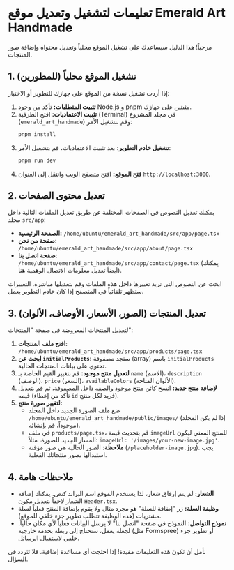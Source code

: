 # تعليمات لتشغيل وتعديل موقع Emerald Art Handmade

مرحباً! هذا الدليل سيساعدك على تشغيل الموقع محلياً وتعديل محتواه وإضافة صور المنتجات.

## 1. تشغيل الموقع محلياً (للمطورين)

إذا أردت تشغيل نسخة من الموقع على جهازك للتطوير أو الاختبار:

1.  **تثبيت المتطلبات:** تأكد من وجود Node.js و pnpm مثبتين على جهازك.
2.  **تثبيت الاعتماديات:** افتح الطرفية (Terminal) في مجلد المشروع (`emerald_art_handmade`) وقم بتشغيل الأمر:
    ```bash
    pnpm install
    ```
3.  **تشغيل خادم التطوير:** بعد تثبيت الاعتماديات، قم بتشغيل الأمر:
    ```bash
    pnpm run dev
    ```
4.  **فتح الموقع:** افتح متصفح الويب وانتقل إلى العنوان `http://localhost:3000`.

## 2. تعديل محتوى الصفحات

يمكنك تعديل النصوص في الصفحات المختلفة عن طريق تعديل الملفات التالية داخل مجلد `src/app`:

*   **الصفحة الرئيسية:** `/home/ubuntu/emerald_art_handmade/src/app/page.tsx`
*   **صفحة من نحن:** `/home/ubuntu/emerald_art_handmade/src/app/about/page.tsx`
*   **صفحة اتصل بنا:** `/home/ubuntu/emerald_art_handmade/src/app/contact/page.tsx` (يمكنك أيضاً تعديل معلومات الاتصال الوهمية هنا).

ابحث عن النصوص التي تريد تغييرها داخل هذه الملفات وقم بتعديلها مباشرة. التغييرات ستظهر تلقائياً في المتصفح إذا كان خادم التطوير يعمل.

## 3. تعديل المنتجات (الصور، الأسعار، الأوصاف، الألوان)

لتعديل المنتجات المعروضة في صفحة "المنتجات":

1.  **افتح ملف المنتجات:** `/home/ubuntu/emerald_art_handmade/src/app/products/page.tsx`
2.  **ابحث عن `initialProducts`:** ستجد مصفوفة (array) باسم `initialProducts` تحتوي على بيانات المنتجات الحالية.
3.  **لتعديل منتج موجود:** قم بتغيير القيم الخاصة بـ `name` (الاسم)، `description` (الوصف)، `price` (السعر)، `availableColors` (الألوان المتاحة).
4.  **لإضافة منتج جديد:** انسخ كائن منتج موجود والصقه داخل المصفوفة، ثم قم بتعديل قيمه (تأكد من إعطاء `id` فريد لكل منتج).
5.  **لتغيير صورة منتج:**
    *   ضع ملف الصورة الجديد داخل المجلد `/home/ubuntu/emerald_art_handmade/public/images/` (إذا لم يكن المجلد موجوداً، قم بإنشائه).
    *   في ملف `products/page.tsx`، قم بتحديث قيمة `imageUrl` للمنتج المعني ليكون المسار الجديد للصورة، مثلاً: `imageUrl: '/images/your-new-image.jpg'`.
    *   **ملاحظة:** الصور الحالية هي صور مؤقتة (`/placeholder-image.jpg`). يجب استبدالها بصور منتجاتك الفعلية.

## 4. ملاحظات هامة

*   **الشعار:** لم يتم إرفاق شعار، لذا يستخدم الموقع اسم البراند كنص. يمكنك إضافة الشعار لاحقاً بتعديل مكون `Header.tsx`.
*   **وظيفة السلة:** زر "إضافة للسلة" هو مجرد مثال ولا يقوم بإضافة المنتج فعلياً لسلة مشتريات (هذه الوظيفة تتطلب تطوير جزء خلفي للموقع).
*   **نموذج التواصل:** النموذج في صفحة "اتصل بنا" لا يرسل البيانات فعلياً لأي مكان حالياً. لجعله يعمل، ستحتاج إلى ربطه بخدمة خارجية (مثل Formspree) أو تطوير جزء خلفي لاستقبال الرسائل.

نأمل أن تكون هذه التعليمات مفيدة! إذا احتجت أي مساعدة إضافية، فلا تتردد في السؤال.
